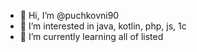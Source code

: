 - 👋 Hi, I’m @puchkovni90
- 👀 I’m interested in java, kotlin, php, js, 1c
- 🌱 I’m currently learning all of listed
<!--- 
- 💞️ I’m looking to collaborate on ...
- 📫 How to reach me ...
--->
<!---
puchkovni90/puchkovni90 is a ✨ special ✨ repository because its `README.md` (this file) appears on your GitHub profile.
You can click the Preview link to take a look at your changes.
--->
